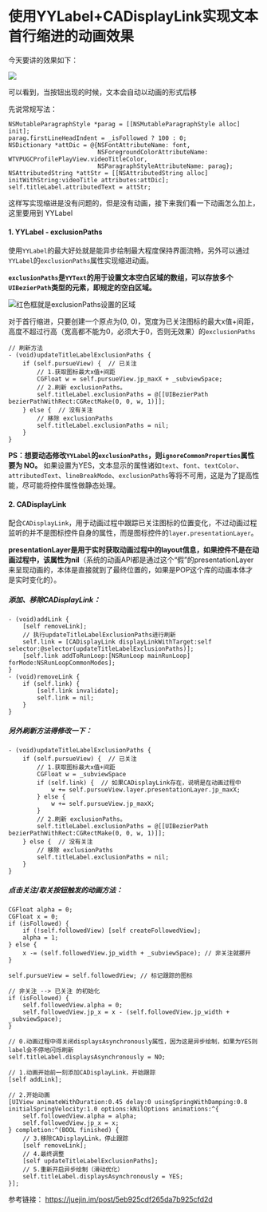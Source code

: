 # 使用YYLabel+CADisplayLink实现文本首行缩进的动画效果

今天要讲的效果如下：

![](https://tva1.sinaimg.cn/large/007S8ZIlly1geyxx74k7yg30ci09z7wp.gif)

可以看到，当按钮出现的时候，文本会自动以动画的形式后移

先说常规写法：

```objc
NSMutableParagraphStyle *parag = [[NSMutableParagraphStyle alloc] init];
parag.firstLineHeadIndent = _isFollowed ? 100 : 0;
NSDictionary *attDic = @{NSFontAttributeName: font,
                         NSForegroundColorAttributeName: WTVPUGCProfilePlayView.videoTitleColor,
                         NSParagraphStyleAttributeName: parag};
NSAttributedString *attStr = [[NSAttributedString alloc] initWithString:videoTitle attributes:attDic];
self.titleLabel.attributedText = attStr;
```

这样写实现缩进是没有问题的，但是没有动画，接下来我们看一下动画怎么加上，这里要用到 YYLabel

#### 1. YYLabel - exclusionPaths

使用`YYLabel`的最大好处就是能异步绘制最大程度保持界面流畅，另外可以通过`YYLabel`的`exclusionPaths`属性实现缩进动画。

**`exclusionPaths`是`YYText`的用于设置文本空白区域的数组，可以存放多个`UIBezierPath`类型的元素，即规定的空白区域。** 

![红色框就是exclusionPaths设置的区域](https://tva1.sinaimg.cn/large/007S8ZIlly1geyxxmfm24j30go0b0abd.jpg)

 对于首行缩进，只要创建一个原点为(0, 0)，宽度为已关注图标的最大x值+间距，高度不超过行高（宽高都不能为0，必须大于0，否则无效果）的`exclusionPaths`

```objc
// 刷新方法
- (void)updateTitleLabelExclusionPaths {
    if (self.pursueView) {  // 已关注
        // 1.获取图标最大x值+间距
        CGFloat w = self.pursueView.jp_maxX + _subviewSpace; 
        // 2.刷新 exclusionPaths。
        self.titleLabel.exclusionPaths = @[[UIBezierPath bezierPathWithRect:CGRectMake(0, 0, w, 1)]];
    } else {  // 没有关注
        // 移除 exclusionPaths
        self.titleLabel.exclusionPaths = nil; 
    }
}
```

**PS：想要动态修改`YYLabel`的`exclusionPaths`，则`ignoreCommonProperties`属性要为 NO。** 如果设置为YES，文本显示的属性诸如`text`、`font`、`textColor`、`attributedText`、`lineBreakMode`、`exclusionPaths`等将不可用，这是为了提高性能，尽可能将控件属性做静态处理。

#### 2. CADisplayLink

配合`CADisplayLink`，用于动画过程中跟踪已关注图标的位置变化，不过动画过程监听的并不是图标控件自身的属性，而是图标控件的`layer.presentationLayer`。

**presentationLayer是用于实时获取动画过程中的layout信息，如果控件不是在动画过程中，该属性为nil**（系统的动画API都是通过这个“假”的presentationLayer来呈现动画的，本体是直接就到了最终位置的，如果是POP这个库的动画本体才是实时变化的）。

##### 添加、移除CADisplayLink：

```objc
- (void)addLink {
    [self removeLink];
    // 执行updateTitleLabelExclusionPaths进行刷新
    self.link = [CADisplayLink displayLinkWithTarget:self selector:@selector(updateTitleLabelExclusionPaths)];
    [self.link addToRunLoop:[NSRunLoop mainRunLoop] forMode:NSRunLoopCommonModes];
}
- (void)removeLink {
    if (self.link) {
        [self.link invalidate];
        self.link = nil;
    }
}
```

##### 另外刷新方法得修改一下：

```objc
- (void)updateTitleLabelExclusionPaths {
    if (self.pursueView) {  // 已关注
        // 1.获取图标最大x值+间距
        CGFloat w = _subviewSpace
        if (self.link) {  // 如果CADisplayLink存在，说明是在动画过程中
            w += self.pursueView.layer.presentationLayer.jp_maxX;
        } else {
            w += self.pursueView.jp_maxX;
        }
        // 2.刷新 exclusionPaths。
        self.titleLabel.exclusionPaths = @[[UIBezierPath bezierPathWithRect:CGRectMake(0, 0, w, 1)]];
    } else {  // 没有关注
        // 移除 exclusionPaths
        self.titleLabel.exclusionPaths = nil; 
    }
}
```

##### 点击关注/取关按钮触发的动画方法：

```objc
CGFloat alpha = 0;
CGFloat x = 0;
if (isFollowed) {
    if (!self.followedView) [self createFollowedView];
    alpha = 1;
} else {
    x -= (self.followedView.jp_width + _subviewSpace); // 非关注就挪开
}
    
self.pursueView = self.followedView; // 标记跟踪的图标

// 非关注 --> 已关注 的初始化
if (isFollowed) {
    self.followedView.alpha = 0;
    self.followedView.jp_x = x - (self.followedView.jp_width + _subviewSpace);
}

// 0.动画过程中得关闭displaysAsynchronously属性，因为这是异步绘制，如果为YES则label会不停地闪烁刷新
self.titleLabel.displaysAsynchronously = NO;

// 1.动画开始前一刻添加CADisplayLink，开始跟踪
[self addLink];

// 2.开始动画
[UIView animateWithDuration:0.45 delay:0 usingSpringWithDamping:0.8 initialSpringVelocity:1.0 options:kNilOptions animations:^{
    self.followedView.alpha = alpha;
    self.followedView.jp_x = x;
} completion:^(BOOL finished) {
    // 3.移除CADisplayLink，停止跟踪
    [self removeLink];
    // 4.最终调整
    [self updateTitleLabelExclusionPaths];
    // 5.重新开启异步绘制（滑动优化）
    self.titleLabel.displaysAsynchronously = YES;
}];
```



参考链接： https://juejin.im/post/5eb925cdf265da7b925cfd2d
